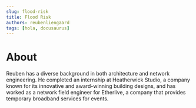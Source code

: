 ```yaml
---
slug: flood-risk
title: Flood Risk
authors: reubenliengaard
tags: [hola, docusaurus]
---
```


# About

Reuben has a diverse background in both architecture and network engineering. He completed an internship at Heatherwick Studio, a company known for its innovative and award-winning building designs, and has worked as a network field engineer for Etherlive, a company that provides temporary broadband services for events.